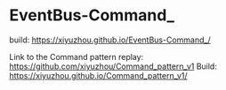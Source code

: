 # EventBus-Command_

build: https://xiyuzhou.github.io/EventBus-Command_/

Link to the Command pattern replay: 
https://github.com/xiyuzhou/Command_pattern_v1
Build: 
https://xiyuzhou.github.io/Command_pattern_v1/
